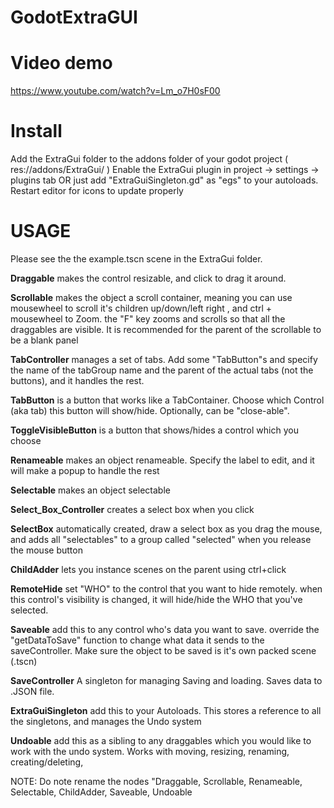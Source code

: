 # GodotExtraGUI

# Video demo
https://www.youtube.com/watch?v=Lm_o7H0sF00

# Install
Add the ExtraGui folder to the addons folder of your godot project ( res://addons/ExtraGui/ )
Enable the ExtraGui plugin in project -> settings -> plugins tab OR just add "ExtraGuiSingleton.gd" as "egs" to your autoloads. Restart editor for icons to update properly  

# USAGE
Please see the the example.tscn scene in the ExtraGui folder.

**Draggable**  makes the control resizable, and click to drag it around. 

**Scrollable**  makes the object a scroll container, meaning you can use mousewheel to scroll it's children up/down/left right , and ctrl + mousewheel to Zoom. the "F" key zooms and scrolls so that all the draggables are visible. It is recommended for the parent of the scrollable to be a blank panel

**TabController**  manages a set of tabs. Add some "TabButton"s and specify the name of the tabGroup name and the parent of the actual tabs (not the buttons), and it handles the rest. 

**TabButton**  is a button that works like a TabContainer. Choose which Control (aka tab) this button will show/hide. Optionally, can be "close-able".

**ToggleVisibleButton** is a button that shows/hides a control which you choose

**Renameable**  makes an object renameable. Specify the label to edit, and it will make a popup to handle the rest

**Selectable**   makes an object selectable

**Select_Box_Controller**  creates a select box when you click

**SelectBox**      automatically created, draw a select box as you drag the mouse, and adds all "selectables" to a group called "selected" when you release the mouse button

**ChildAdder**    lets you instance scenes on the parent using ctrl+click 

**RemoteHide**     set "WHO" to the control that you want to hide remotely. when this control's visibility is changed, it will hide/hide the WHO that you've selected.

**Saveable**        add this to any control who's data you want to save. override the "getDataToSave" function to change what data it sends to the saveController. Make sure the object to be saved is it's own packed scene (.tscn)

**SaveController**      A singleton for managing Saving and loading. Saves data to .JSON file. 

**ExtraGuiSingleton**       add this to your Autoloads. This stores a reference to all the singletons, and manages the Undo system

**Undoable**    add this as a sibling to any draggables which you would like to work with the undo system. Works with moving, resizing, renaming, creating/deleting, 


NOTE: Do note rename the nodes "Draggable, Scrollable, Renameable, Selectable, ChildAdder, Saveable, Undoable
